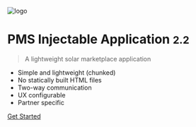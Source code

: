 ![logo](https://s3.amazonaws.com/solarassets/partner_assets/pkms_icon.png)

# PMS Injectable Application <small>2.2</small>

> A lightweight solar marketplace application

- Simple and lightweight (chunked)
- No statically built HTML files
- Two-way communication
- UX configurable
- Partner specific

[Get Started](/#introduction)


[https://pickmysolar.com/wp-content/uploads/2016/12/pkms_fav.png]: _media/icon.svg

